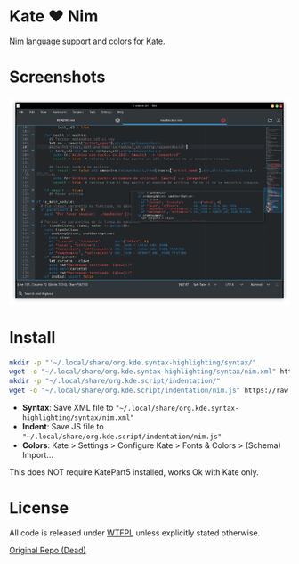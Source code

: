 # Kate ♥ Nim

[Nim](http://nim-lang.org) language support and colors for [Kate](http://www.kde.org/applications/utilities/kate/).

# Screenshots

![NimKate](nimkate.png)

# Install

```bash
mkdir -p "'~/.local/share/org.kde.syntax-highlighting/syntax/"
wget -o "~/.local/share/org.kde.syntax-highlighting/syntax/nim.xml" https://raw.githubusercontent.com/juancarlospaco/NimKate/master/nim.xml
mkdir -p "~/.local/share/org.kde.script/indentation/"
wget -o "~/.local/share/org.kde.script/indentation/nim.js" https://raw.githubusercontent.com/juancarlospaco/NimKate/master/nim.js
```

- **Syntax**: Save XML file to `"~/.local/share/org.kde.syntax-highlighting/syntax/nim.xml"`
- **Indent**: Save JS file to `"~/.local/share/org.kde.script/indentation/nim.js"`
- **Colors**: Kate > Settings > Configure Kate > Fonts & Colors > (Schema) Import...

This does NOT require KatePart5 installed, works Ok with Kate only.


# License

All code is released under [WTFPL](http://www.wtfpl.net/) unless explicitly stated otherwise.

[Original Repo (Dead)](https://github.com/PhilipWitte/NimKate#kate-s-nimrod "All Credit to the Original Author")
